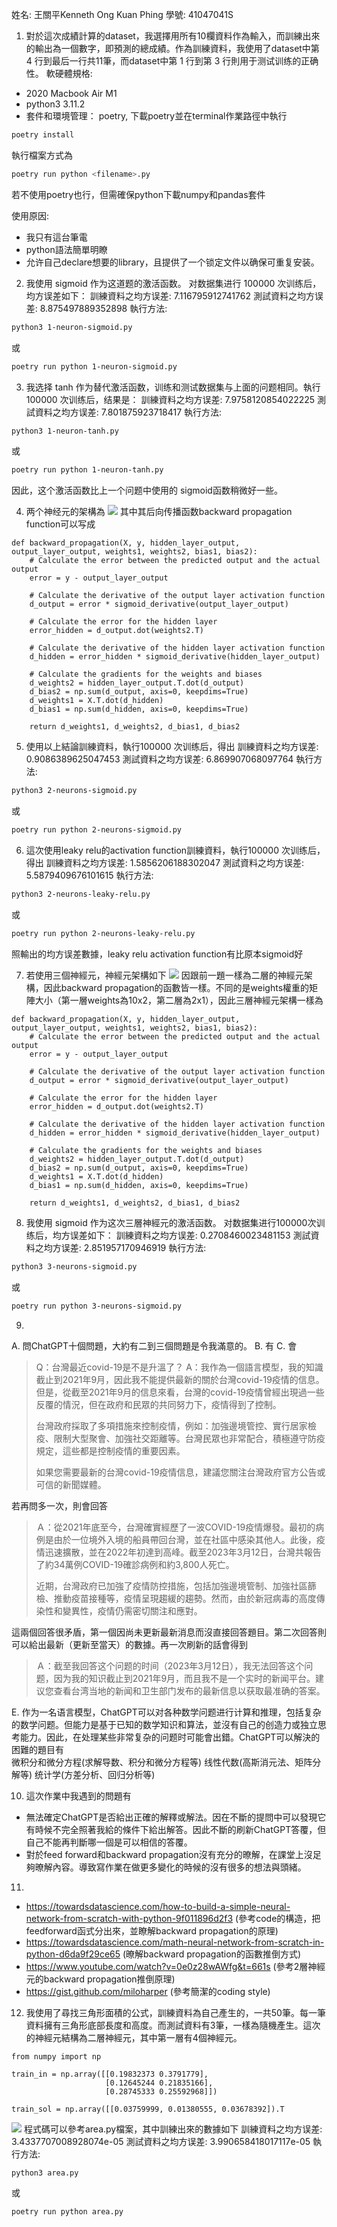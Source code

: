 姓名: 王關平Kenneth Ong Kuan Phing 學號: 41047041S

1. 對於這次成績計算的dataset，我選擇用所有10欄資料作為輸入，而訓練出來的輸出為一個數字，即預測的總成績。作為訓練資料，我使用了dataset中第 4 行到最后一行共11筆，而dataset中第 1 行到第 3 行則用于测试训练的正确性。
軟硬體規格:
- 2020 Macbook Air M1
- python3 3.11.2
- 套件和環境管理： poetry, 
下載poetry並在terminal作業路徑中執行
```bash
poetry install
```
執行檔案方式為
```bash
poetry run python <filename>.py
```
若不使用poetry也行，但需確保python下載numpy和pandas套件

使用原因:
- 我只有這台筆電
- python語法簡單明瞭
- 允许自己declare想要的library，且提供了一个锁定文件以确保可重复安装。

2. 我使用 sigmoid 作为这道题的激活函数。
对数据集进行 100000 次训练后，均方误差如下：
訓練資料之均方误差: 7.116795912741762
測試資料之均方误差: 8.875497889352898
執行方法: 
```bash
python3 1-neuron-sigmoid.py 
```
或
```bash
poetry run python 1-neuron-sigmoid.py
```

3. 我选择 tanh 作为替代激活函数，训练和测试数据集与上面的问题相同。執行100000 次训练后，结果是：
訓練資料之均方误差: 7.9758120854022225
測試資料之均方误差: 7.801875923718417
執行方法: 
```bash
python3 1-neuron-tanh.py
```
或
```bash
poetry run python 1-neuron-tanh.py
```
因此，这个激活函数比上一个问题中使用的 sigmoid函数稍微好一些。


4. 两个神经元的架構為
![](https://i.imgur.com/WkYSSbd.png)
其中其后向传播函数backward propagation function可以写成
```python!
def backward_propagation(X, y, hidden_layer_output, output_layer_output, weights1, weights2, bias1, bias2):
    # Calculate the error between the predicted output and the actual output
    error = y - output_layer_output
    
    # Calculate the derivative of the output layer activation function
    d_output = error * sigmoid_derivative(output_layer_output)
    
    # Calculate the error for the hidden layer
    error_hidden = d_output.dot(weights2.T)
    
    # Calculate the derivative of the hidden layer activation function
    d_hidden = error_hidden * sigmoid_derivative(hidden_layer_output)
    
    # Calculate the gradients for the weights and biases
    d_weights2 = hidden_layer_output.T.dot(d_output)
    d_bias2 = np.sum(d_output, axis=0, keepdims=True)
    d_weights1 = X.T.dot(d_hidden)
    d_bias1 = np.sum(d_hidden, axis=0, keepdims=True)
    
    return d_weights1, d_weights2, d_bias1, d_bias2
```

5. 使用以上結論訓練資料，執行100000 次训练后，得出
訓練資料之均方误差: 0.9086389625047453
測試資料之均方误差: 6.869907068097764
執行方法: 
```bash
python3 2-neurons-sigmoid.py
```
或
```bash
poetry run python 2-neurons-sigmoid.py
```

6. 這次使用leaky relu的activation function訓練資料，執行100000 次训练后，得出
訓練資料之均方误差: 1.5856206188302047
測試資料之均方误差: 5.5879409676101615
執行方法:
```bash
python3 2-neurons-leaky-relu.py
```
或
```bash
poetry run python 2-neurons-leaky-relu.py
```
照輸出的均方误差數據，leaky relu activation function有比原本sigmoid好


7. 若使用三個神經元，神經元架構如下
![](https://i.imgur.com/UShaVZN.png)
因跟前一題一樣為二層的神經元架構，因此backward propagation的函數皆一樣。不同的是weights權重的矩陣大小（第一層weights為10x2，第二層為2x1），因此三層神經元架構一樣為
```python!
def backward_propagation(X, y, hidden_layer_output, output_layer_output, weights1, weights2, bias1, bias2):
    # Calculate the error between the predicted output and the actual output
    error = y - output_layer_output
    
    # Calculate the derivative of the output layer activation function
    d_output = error * sigmoid_derivative(output_layer_output)
    
    # Calculate the error for the hidden layer
    error_hidden = d_output.dot(weights2.T)
    
    # Calculate the derivative of the hidden layer activation function
    d_hidden = error_hidden * sigmoid_derivative(hidden_layer_output)
    
    # Calculate the gradients for the weights and biases
    d_weights2 = hidden_layer_output.T.dot(d_output)
    d_bias2 = np.sum(d_output, axis=0, keepdims=True)
    d_weights1 = X.T.dot(d_hidden)
    d_bias1 = np.sum(d_hidden, axis=0, keepdims=True)
    
    return d_weights1, d_weights2, d_bias1, d_bias2
```

8. 我使用 sigmoid 作为这次三層神經元的激活函数。
对数据集进行100000次训练后，均方误差如下：
訓練資料之均方误差: 0.2708460023481153
測試資料之均方误差: 2.851957170946919
執行方法: 
```bash
python3 3-neurons-sigmoid.py
```
或
```bash
poetry run python 3-neurons-sigmoid.py
```
    
9. 
A. 問ChatGPT十個問題，大約有二到三個問題是令我滿意的。
B. 有
C. 會
> Q：台灣最近covid-19是不是升溫了？
> A：我作為一個語言模型，我的知識截止到2021年9月，因此我不能提供最新的關於台灣covid-19疫情的信息。但是，從截至2021年9月的信息來看，台灣的covid-19疫情曾經出現過一些反覆的情況，但在政府和民眾的共同努力下，疫情得到了控制。
> 
> 台灣政府採取了多項措施來控制疫情，例如：加強邊境管控、實行居家檢疫、限制大型聚會、加強社交距離等。台灣民眾也非常配合，積極遵守防疫規定，這些都是控制疫情的重要因素。
>
> 如果您需要最新的台灣covid-19疫情信息，建議您關注台灣政府官方公告或可信的新聞媒體。

若再問多一次，則會回答

> Ａ：從2021年底至今，台灣確實經歷了一波COVID-19疫情爆發。最初的病例是由於一位境外入境的船員帶回台灣，並在社區中感染其他人。此後，疫情迅速擴散，並在2022年初達到高峰。截至2023年3月12日，台灣共報告了約34萬例COVID-19確診病例和約3,800人死亡。
>
>近期，台灣政府已加強了疫情防控措施，包括加強邊境管制、加強社區篩檢、推動疫苗接種等，疫情呈現趨緩的趨勢。然而，由於新冠病毒的高度傳染性和變異性，疫情仍需密切關注和應對。

這兩個回答很矛盾，第一個因尚未更新最新消息而沒直接回答題目。第二次回答則可以給出最新（更新至當天）的數據。再一次刷新的話會得到
> Ａ：截至我回答这个问题的时间（2023年3月12日），我无法回答这个问题，因为我的知识截止到2021年9月，而且我不是一个实时的新闻平台。建议您查看台湾当地的新闻和卫生部门发布的最新信息以获取最准确的答案。

E. 作为一名语言模型，ChatGPT可以对各种数学问题进行计算和推理，包括复杂的数学问题。但能力是基于已知的数学知识和算法，並沒有自己的创造力或独立思考能力。因此，在处理某些非常复杂的问题时可能會出錯。ChatGPT可以解決的困難的題目有	
微积分和微分方程(求解导数、积分和微分方程等)
线性代数(高斯消元法、矩阵分解等)
统计学(方差分析、回归分析等)

10. 這次作業中我遇到的問題有
- 無法確定ChatGPT是否給出正確的解釋或解法。因在不斷的提問中可以發現它有時候不完全照著我給的條件下給出解答。因此不斷的刷新ChatGPT答覆，但自己不能再判斷哪一個是可以相信的答覆。
- 對於feed forward和backward propagation沒有充分的暸解，在課堂上沒足夠暸解內容。導致寫作業在做更多變化的時候的沒有很多的想法與頭緒。

11. 
- https://towardsdatascience.com/how-to-build-a-simple-neural-network-from-scratch-with-python-9f011896d2f3 (參考code的構造，把feedforward函式分出來，並瞭解backward propagation的原理)
- https://towardsdatascience.com/math-neural-network-from-scratch-in-python-d6da9f29ce65 (暸解backward propagation的函數推倒方式)
- https://www.youtube.com/watch?v=0e0z28wAWfg&t=661s (參考2層神經元的backward propagation推倒原理)
- https://gist.github.com/miloharper (參考簡潔的coding style)
    
12. 我使用了尋找三角形面積的公式，訓練資料為自己產生的，一共50筆。每一筆資料擁有三角形底部長度和高度。而測試資料有3筆，一樣為隨機產生。這次的神經元結構為二層神經元，其中第一層有4個神經元。
```python!
from numpy import np
    
train_in = np.array([[0.19832373 0.3791779],
                     [0.12645244 0.21835166],
                     [0.28745333 0.25592968]])
    
train_sol = np.array([[0.03759999, 0.01380555, 0.03678392]).T
```
![](https://i.imgur.com/2COlZt4.png)
程式碼可以參考area.py檔案，其中訓練出來的數據如下
訓練資料之均方误差: 3.4337707008928074e-05
測試資料之均方误差: 3.990658418017117e-05
執行方法: 
```bash
python3 area.py
```
或
```bash
poetry run python area.py
```
